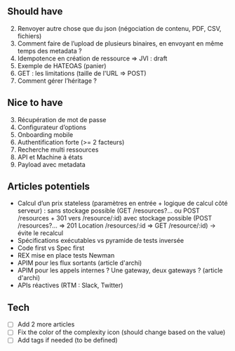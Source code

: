 ## Should have

2. Renvoyer autre chose que du json (négociation de contenu, PDF, CSV, fichiers)
2. Comment faire de l’upload de plusieurs binaires, en envoyant en même temps des metadata ?
2. Idempotence en création de ressource => JVI : draft
2. Exemple de HATEOAS (panier)
2. GET : les limitations (taille de l'URL => POST)
2. Comment gérer l’héritage ?

## Nice to have

3. Récupération de mot de passe
3. Configurateur d’options
3. Onboarding mobile
3. Authentification forte (>= 2 facteurs)
3. Recherche multi ressources
3. API et Machine à états
3. Payload avec metadata

## Articles potentiels

- Calcul d’un prix stateless (paramètres en entrée + logique de calcul côté serveur) :
sans stockage possible (GET /resources?... ou POST /resources + 301 vers /resource/:id)
avec stockage possible (POST /resources?... => 201 Location /resources/:id => GET /resource/:id) -> évite le recalcul
- Spécifications exécutables vs pyramide de tests inversée
- Code first vs Spec first
- REX mise en place tests Newman
- APIM pour les flux sortants (article d'archi)
- APIM pour les appels internes ? Une gateway, deux gateways ? (article d'archi)
- APIs réactives (RTM : Slack, Twitter)

## Tech

- [ ] Add 2 more articles
- [ ] Fix the color of the complexity icon (should change based on the value)
- [ ] Add tags if needed (to be defined)
